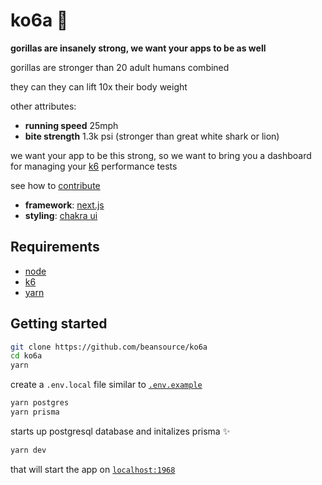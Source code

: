# ko6a 🦍
**gorillas are insanely strong, we want your apps to be as well**

gorillas are stronger than 20 adult humans combined

they can they can lift 10x their body weight

other attributes:
- **running speed** 25mph
- **bite strength** 1.3k psi (stronger than great white shark or lion)

we want your app to be this strong, so we want to bring you a dashboard for managing your [k6](https://k6.io) performance tests

see how to [contribute](contributing.md)

- **framework**: [next.js](https://nextjs.org)
- **styling**: [chakra ui](http://chakra-ui.com)

## Requirements
- [node](.node-version)
- [k6](https://github.com/grafana/k6)
- [yarn](https://yarnpkg.com/getting-started/install)

## Getting started

```bash
git clone https://github.com/beansource/ko6a
cd ko6a
yarn
```

create a `.env.local` file similar to [`.env.example`](./.env.example)

```bash
yarn postgres
yarn prisma
```

starts up postgresql database and initalizes prisma ✨

```bash
yarn dev
```

that will start the app on [`localhost:1968`](http://localhost:1968)